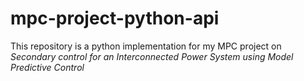 # mpc-project-python-api
This repository is a python implementation for my MPC project on *Secondary control for an Interconnected Power System using Model Predictive Control*
